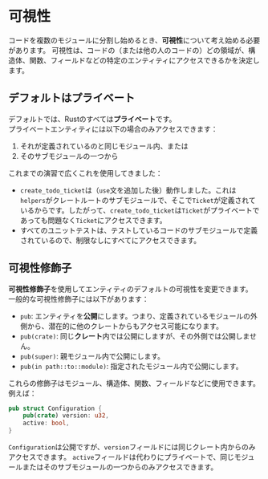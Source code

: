 # 可視性

コードを複数のモジュールに分割し始めるとき、**可視性**について考え始める必要があります。
可視性は、コードの（または他の人のコードの）どの領域が、構造体、関数、フィールドなどの特定のエンティティにアクセスできるかを決定します。

## デフォルトはプライベート

デフォルトでは、Rustのすべては**プライベート**です。  
プライベートエンティティには以下の場合のみアクセスできます：

1. それが定義されているのと同じモジュール内、または
2. そのサブモジュールの一つから

これまでの演習で広くこれを使用してきました：

- `create_todo_ticket`は（`use`文を追加した後）動作しました。これは`helpers`がクレートルートのサブモジュールで、そこで`Ticket`が定義されているからです。したがって、`create_todo_ticket`は`Ticket`がプライベートであっても問題なく`Ticket`にアクセスできます。
- すべてのユニットテストは、テストしているコードのサブモジュールで定義されているので、制限なしにすべてにアクセスできます。

## 可視性修飾子

**可視性修飾子**を使用してエンティティのデフォルトの可視性を変更できます。  
一般的な可視性修飾子には以下があります：

- `pub`: エンティティを**公開**にします。つまり、定義されているモジュールの外側から、潜在的に他のクレートからもアクセス可能になります。
- `pub(crate)`: 同じ**クレート**内では公開にしますが、その外側では公開しません。
- `pub(super)`: 親モジュール内で公開にします。
- `pub(in path::to::module)`: 指定されたモジュール内で公開にします。

これらの修飾子はモジュール、構造体、関数、フィールドなどに使用できます。
例えば：

```rust
pub struct Configuration {
    pub(crate) version: u32,
    active: bool,
}
```

`Configuration`は公開ですが、`version`フィールドには同じクレート内からのみアクセスできます。
`active`フィールドは代わりにプライベートで、同じモジュールまたはそのサブモジュールの一つからのみアクセスできます。